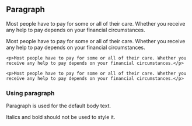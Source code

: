 ## Paragraph

<p>Most people have to pay for some or all of their care. Whether you receive any help to pay depends on your financial circumstances.</p>

<p>Most people have to pay for some or all of their care. Whether you receive any help to pay depends on your financial circumstances.</p>

    <p>Most people have to pay for some or all of their care. Whether you receive any help to pay depends on your financial circumstances.</p>

    <p>Most people have to pay for some or all of their care. Whether you receive any help to pay depends on your financial circumstances.</p>

### Using paragraph

Paragraph is used for the default body text.

Italics and bold should not be used to style it.
